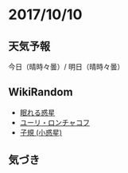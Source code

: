 # 2017/10/10

## 天気予報

今日（晴時々曇）/ 明日（晴時々曇）

## WikiRandom

* [眠れる惑星](https://ja.wikipedia.org/wiki/%E7%9C%A0%E3%82%8C%E3%82%8B%E6%83%91%E6%98%9F)
* [ユーリ・ロンチャコフ](https://ja.wikipedia.org/wiki/%E3%83%A6%E3%83%BC%E3%83%AA%E3%83%BB%E3%83%AD%E3%83%B3%E3%83%81%E3%83%A3%E3%82%B3%E3%83%95)
* [子規 (小惑星)](https://ja.wikipedia.org/wiki/%E5%AD%90%E8%A6%8F_%28%E5%B0%8F%E6%83%91%E6%98%9F%29)

## 気づき

